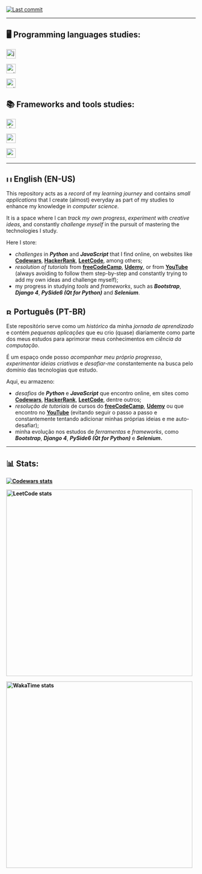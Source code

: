 <a href="https://github.com/fernandoaafonseca/daily-coding/commits/main">
  <img src="https://img.shields.io/github/last-commit/fernandoaafonseca/daily-coding" alt="Last commit" />
</a>

<hr>

<h2>🖥️ Programming languages studies:</h2>
  <p>
    <a href="https://github.com/fernandoaafonseca/daily-coding/tree/main/javascript-challenges">
      <img src="https://img.shields.io/github/directory-file-count/fernandoaafonseca/daily-coding/javascript-challenges?color=%23F7DF1E&label=javascript-challenges&logo=javascript&type=file" alt="javascript-challenges file count" height="25"/>
    </a>
  </p>
  <p>
    <a href="https://github.com/fernandoaafonseca/daily-coding/tree/main/python-challenges">
      <img src="https://img.shields.io/github/directory-file-count/fernandoaafonseca/daily-coding/python-challenges?color=%233776AB&label=python-challenges&logo=python&type=file" alt="python-challenges file count" height="25" />
    </a>
  </p>
  <p>
    <a href="https://github.com/fernandoaafonseca/daily-coding/tree/main/python-exercises">
      <img src="https://img.shields.io/github/directory-file-count/fernandoaafonseca/daily-coding/python-exercises?color=%233776AB&label=python-exercises&logo=python&type=dir" alt="python-exercises file count" height="25" />
    </a>
  </p>

<h2>📚 Frameworks and tools studies:</h2>
  <p>
    <a href="https://github.com/fernandoaafonseca/daily-coding/tree/main/django4">
      <img src="https://img.shields.io/github/directory-file-count/fernandoaafonseca/daily-coding/django4?color=%23092E20&label=django4&logo=django&type=dir" alt="django4 file count" height="25" />
    </a>
  </p>
  <p>
    <a href="https://github.com/fernandoaafonseca/daily-coding/tree/main/pyside6-qt">
      <img src="https://img.shields.io/github/directory-file-count/fernandoaafonseca/daily-coding/pyside6-qt?color=%2341CD52&label=pyside6-qt&logo=qt&type=dir" alt="pyside6-qt file count" height="25" />
    </a>
  </p>
  <p>
    <a href="https://github.com/fernandoaafonseca/daily-coding/tree/main/pyside6-qt">
      <img src="https://img.shields.io/github/directory-file-count/fernandoaafonseca/daily-coding/web-exercises-js-html-css?color=%23F7DF1E&label=web-exercises-js-html-css&logo=google-chrome&logoColor=%23F7DF1E&type=dir" alt="web-exercises-js-html-css file count" height="25" />
    </a>
  </p>

<hr>

<h2><img src="https://cdn-icons-png.flaticon.com/512/323/323329.png" width="15" height="15" alt="United Kingdom" /> English (EN-US)</h2>
  <p>This repository acts as a <i>record</i> of my <i>learning journey</i> and contains <i>small applications</i> that I create (almost) everyday as part of my studies to enhance my knowledge in <i>computer science</i>.</p>
  <p>It is a space where I can <i>track my own progress</i>, <i>experiment with creative ideas</i>, and constantly <i>challenge myself</i> in the pursuit of mastering the technologies I study.</p>
  <p>Here I store:
    <ul>
      <li>
        <i>challenges</i> in <b><i>Python</i></b> and <b><i>JavaScript</i></b> that I find online, on websites like <a href="https://www.codewars.com/users/fernandoaafonseca/"><b>Codewars</b></a>, <a href="https://www.hackerrank.com/fernando_aaf/"><b>HackerRank</b></a>, <a href="https://leetcode.com/fernandoaafonseca/"><b>LeetCode</b></a>, among others;
      </li>
      <li>
        <i>resolution of tutorials</i> from <a href="https://www.freecodecamp.org/fernandoaafonseca"><b>freeCodeCamp</b></a>, <a href="https://www.udemy.com/user/fernando-afonso-alvim-fonseca/"><b>Udemy</b></a>, or from <a href="https://www.youtube.com/"><b>YouTube</b></a> (always avoiding to follow them step-by-step and constantly trying to add my own ideas and challenge myself);
      </li>
      <li>
        my progress in studying <i>tools</i> and <i>frameworks</i>, such as <b><i>Bootstrap</i></b>, <b><i>Django 4</i></b>, <b><i>PySide6 (Qt for Python)</i></b> and <b><i>Selenium</i></b>.
      </li>
    </ul>
  </p>

<h2><img src="https://cdn-icons-png.flaticon.com/512/197/197386.png" width="15" height="15" alt="Brazil" /> Português (PT-BR)</h2>
  <p>Este repositório serve como um <i>histórico</i> da minha <i>jornada de aprendizado</i> e contém <i>pequenas aplicações</i> que eu crio (quase) diariamente como parte dos meus estudos para aprimorar meus conhecimentos em <i>ciência da computação</i>.</p>
  <p>É um espaço onde posso <i>acompanhar meu próprio progresso</i>, <i>experimentar ideias criativas</i> e <i>desafiar-me</i> constantemente na busca pelo domínio das tecnologias que estudo.</p>
  <p>Aqui, eu armazeno:
    <ul>
      <li><i>desafios</i> de <b><i>Python</i></b> e <b><i>JavaScript</i></b> que encontro online, em sites como <a href="https://www.codewars.com/users/fernandoaafonseca/"><b>Codewars</b></a>, <a href="https://www.hackerrank.com/fernando_aaf/"><b>HackerRank</b></a>, <a href="https://leetcode.com/fernandoaafonseca/"><b>LeetCode</b></a>, dentre outros;
      </li>
      <li>
        <i>resolução de tutoriais</i> de cursos do <a href="https://www.freecodecamp.org/fernandoaafonseca"><b>freeCodeCamp</b></a>, <a href="https://www.udemy.com/user/fernando-afonso-alvim-fonseca/"><b>Udemy</b></a> ou que encontro no <a href="https://www.youtube.com/"><b>YouTube</b></a> (evitando seguir o passo a passo e constantemente tentando adicionar minhas próprias ideias e me auto-desafiar);
      </li>
      <li>minha evolução nos estudos de <i>ferramentas</i> e <i>frameworks</i>, como <b><i>Bootstrap</i></b>, </b><b><i>Django 4</i></b>, <b><i>PySide6 (Qt for Python)</i></b> e <b><i>Selenium</i>.
      </li>
    </ul>
  </p>

<hr>

<h2>📊 Stats:</h2>
  <p>
    <a href="https://www.codewars.com/users/fernandoaafonseca">
      <img src="https://github.r2v.ch/codewars?user=fernandoaafonseca&name=true&hide_clan=true&top_languages=true&theme=dark" alt="Codewars stats" />
    </a>
  </p>
  <p>
    <a href="https://leetcode.com/fernandoaafonseca/">
      <img src="https://leetcard.jacoblin.cool/fernandoaafonseca?border=0&ext=activity&theme=dark" alt="LeetCode stats" width="495" />
    </a>
  </p>
  <p>
    <a href="https://wakatime.com/@fernandoaafonseca">
      <img src="https://github-readme-stats.vercel.app/api/wakatime?username=fernandoaafonseca&hide_border=true&custom_title=Wakatime%20stats&layout=compact&theme=dark" alt="WakaTime stats" width="495" />
    </a>
  </p>
